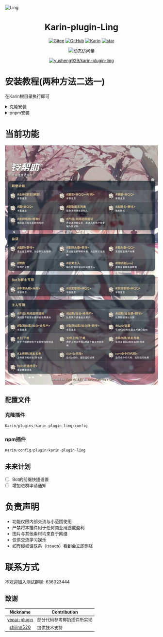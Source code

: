 ![Ling](https://socialify.git.ci/yusheng929/karin-plugin-ling/image?font=Inter&forks=1&issues=1&language=1&name=1&owner=1&pattern=Plus&pulls=1&stargazers=1&theme=Auto)

<div align="center">

# Karin-plugin-Ling
[![Gitee](https://img.shields.io/badge/Gitee-铃插件-black?style=flat-square&logo=gitee)](https://gitee.com/yusheng929/karin-plugin-ling) [![GitHub](https://img.shields.io/badge/GitHub-铃插件-black?style=flat-square&logo=github)](https://github.com/yusheng929/karin-plugin-ling) [![Karin](https://img.shields.io/badge/Karin-black?style=flat-square&logo=dependabot)](https://github.com/KarinJS/Karin) <a href='https://github.com/yusheng929/karin-plugin-ling/stargazers'><img src='https://github.com/yusheng929/karin-plugin-ling/badge/star.svg?theme=dark' alt='star'></img></a><br>

![动态访问量](https://count.kjchmc.cn/get/@yusheng/karin-plugin-ling?theme=rule34)<br>

[![yusheng929/karin-plugin-ling](https://gitee.com/yusheng929/karin-plugin-ling/widgets/widget_card.svg?colors=4183c4,ffffff,ffffff,e3e9ed,666666,9b9b9b)](https://gitee.com/yusheng929/karin-plugin-ling)

</div>

# 安装教程(两种方法二选一)
在Karin根目录执行即可
<details> <summary>克隆安装</summary>
## GitHub安装(国外推荐)
``` bash
git clone --depth=1 https://github.com/yusheng929/karin-plugin-ling ./plugins/karin-plugin-ling
```
## ghproxy安装(国内推荐)(镜像源)
``` bash
git clone --depth=1 https://mirror.ghproxy.com/https://github.com/yusheng929/karin-plugin-ling ./plugins/karin-plugin-ling
```
## Gitee安装(国内推荐)(镜像源)
``` bash
git clone --depth=1 https://gitee.com/yusheng929/karin-plugin-ling ./plugins/karin-plugin-ling
```
## 安装依赖
``` bash
pnpm install --filter=karin-plugin-ling
```
</details>

<details> <summary>pnpm安装</summary>
``` bash
pnpm install karin-plugin-ling
```
</details>

# 当前功能
![HELP](resources/help.png)

## 配置文件
### 克隆插件
``` js
Karin/plugins/karin-plugin-ling/config
```
### npm插件
``` js
Karin/config/plugin/karin-plugin-ling
```

## 未来计划
- [ ] Bot的前缀快捷设置
- [ ] 增加进群申请通知
# 负责声明
- 功能仅限内部交流与小范围使用
- 严禁将本插件用于任何商业用途或盈利
- 图片与其他素材均来自于网络
- 仅供交流学习娱乐
- 如有侵权请联系（issues）看到会立即删除

# 联系方式
不欢迎加入测试群聊: 636023444

## 致谢

|Nickname|Contribution|
|:------:|------------|
|[yenai-plugin](https://github.com/yeyang52/yenai-plugin)|部分代码参考椰奶插件所实现|
|[shijinn520](https://github.com/shijinn520)|提供技术支持|